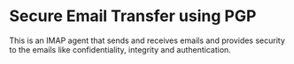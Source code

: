 
# Secure Email Transfer using PGP
This is an IMAP agent that sends and receives emails and provides security to the emails like confidentiality, integrity and authentication.
